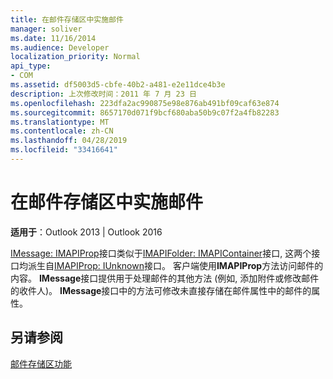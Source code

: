 ```yaml
---
title: 在邮件存储区中实施邮件
manager: soliver
ms.date: 11/16/2014
ms.audience: Developer
localization_priority: Normal
api_type:
- COM
ms.assetid: df5003d5-cbfe-40b2-a481-e2e11dce4b3e
description: 上次修改时间：2011 年 7 月 23 日
ms.openlocfilehash: 223dfa2ac990875e98e876ab491bf09caf63e874
ms.sourcegitcommit: 8657170d071f9bcf680aba50b9c07f2a4fb82283
ms.translationtype: MT
ms.contentlocale: zh-CN
ms.lasthandoff: 04/28/2019
ms.locfileid: "33416641"
---
```

# <a name="implementing-messages-in-message-stores"></a>在邮件存储区中实施邮件

  
  
**适用于**：Outlook 2013 | Outlook 2016 
  
[IMessage: IMAPIProp](imessageimapiprop.md)接口类似于[IMAPIFolder: IMAPIContainer](imapifolderimapicontainer.md)接口, 这两个接口均派生自[IMAPIProp: IUnknown](imapipropiunknown.md)接口。 客户端使用**IMAPIProp**方法访问邮件的内容。 **IMessage**接口提供用于处理邮件的其他方法 (例如, 添加附件或修改邮件的收件人)。 **IMessage**接口中的方法可修改未直接存储在邮件属性中的邮件的属性。 
  
## <a name="see-also"></a>另请参阅



[邮件存储区功能](message-store-features.md)

